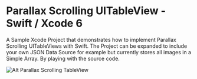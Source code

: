 # Parallax Scrolling UITableView - Swift / Xcode 6

A Sample Xcode Project that demonstrates how to implement Parallax Scrolling UITableViews with Swift.
The Project can be expanded to include your own JSON Data Source for example but currently stores all images in a Simple Array. By playing with the source code.

![Alt Parallax Scrolling TableView]("https://raw.githubusercontent.com/2squared/parallax_tableview/master/Images/parallaxView.gif")

